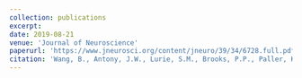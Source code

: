 ```yaml
---
collection: publications
excerpt:
date: 2019-08-21
venue: 'Journal of Neuroscience'
paperurl: 'https://www.jneurosci.org/content/jneuro/39/34/6728.full.pdf'
citation: 'Wang, B., Antony, J.W., Lurie, S.M., Brooks, P.P., Paller, K.A., & Norman, K.A. (2019). &quot;<b>Targeted memory reactivation during sleep elicits neural signals related to learning content.</b>&quot; <i>Journal of Neuroscience</i>.'
---
```

